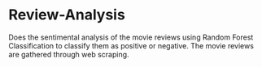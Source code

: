 # Review-Analysis
Does the sentimental analysis of the movie reviews using Random Forest Classification to classify them as positive or negative. The movie reviews are gathered through web scraping.
